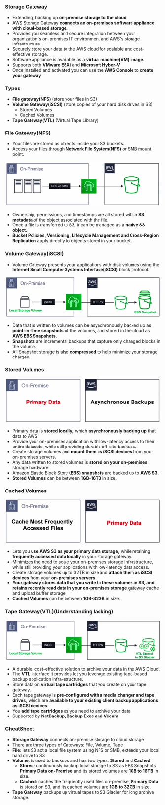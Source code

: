 ### Storage Gateway

* Extending, backing up **on-premise storage to the cloud**
* AWS Storage Gateway **connects an on-premises software appliance with cloud-based storage.**
* Provides you seamless and secure integration between your organization's on-premises IT environment and AWS's storage infrastructure.
* Securely store your data to the AWS cloud for scalable and cost-effective storage.
* Software appliance is available as a **virtual machine(VM) image.**
* Supports both **VMware ESXi** and **Microsoft Hyber-V**
* Once installed and activated you can use the **AWS Console** to **create your gateway**

### Types

* **File gateway(NFS)** (store your files in S3)
* **Volume Gateway(iSCSI)** (store copies of your hard disk drives in S3)
  * Stored Volumes
  * Cached Volumes
* **Tape Gateway(VTL)** (Virtual Tape Library)

### File Gateway(NFS)

* Your files are stored as objects inside your S3 buckets.
* Access your files through **Network File System(NFS)** or SMB mount point.

<img src="../images/storage-gateway/file-gateway.png" alt="file gateway">

* Ownership, permissions, and timestamps are all stored within **S3 metadata** of the object associated with the file.
* Once a file is transferred to S3, it can be managed as a **native S3 object.**
* **Bucket Policies, Versioning, Lifecycle Management and Cross-Region Replication** apply directly to objects stored in your bucket.

### Volume Gateway(iSCSI)

* Volume Gateway presents your applications with disk volumes using the **Internet Small Computer Systems Interface(iSCSI)** block protocol.

<img src="../images/storage-gateway/volume-gateway.png" alt="Volume gateway">

* Data that is written to volumes can be asynchronously backed up as **point-in-time snapshots** of the volumes, and stored in the cloud as **AWS EBS Snapshots.**
* **Snapshots** are incremental backups that capture only changed blocks in the volume.
* All Snapshot storage is also **compressed** to help minimize your storage charges.

### Stored Volumes

<img src="../images/storage-gateway/stored-volumes.png" alt="stored volumes">

* Primary data is **stored locally,** which **asynchronously backing up** that data to AWS
* Provide your on-premises application with low-latency access to their entire datasets, while still providing durable off-site backups.
* Create storage volumes and **mount them as iSCSI devices** from your on-premises servers.
* Any data written to stored volumes is **stored on your on-premises** storage hardware.
* Amazon Elastic Block Store **(EBS) snapshots** are backed up to **AWS S3.**
* **Stored Volumes** can be between **1GB-16TB** in size.

### Cached Volumes

<img src="../images/storage-gateway/cached-volumes.png" alt="cached volumes">

* Lets you **use AWS S3 as your primary data storage,** while retaining **frequently accessed data locally** in your storage gateway.
* Minimizes the need to scale your on-premises storage infrastructure, while still providing your applications with low-latency data access.
* Create storage volumes up to 32TB in size and **attach them as iSCSI devices** from your **on-premises servers.** 
* **Your gateway stores data that you write to these volumes in S3, and retains recently read data in your on-premises storage** gateway cache and upload buffer storage.
* **Cached Volumes** can be between **1GB-32GB** in size.

### Tape Gateway(VTL)(Understanding lacking)

<img src="../images/storage-gateway/tape-gateway.png" alt="tape gateway">

* A durable, cost-effective solution to archive your data in the AWS Cloud.
* The **VTL** interface it provides let you leverage existing tape-based backup application infra-structure.
* Store data on **virtual tape cartridges** that you create on your tape gateway.
* Each tape gateway is **pre-configured with a media changer and tape drives,** which are **available to your existing client backup applications as iSCSI devices.**
* You **add tape cartridges** as you need to archive your data
* Supported by **NetBackup, Backup Exec and Veeam**

### CheatSheet

* **Storage Gateway** connects on-premise storage to cloud storage
* There are three types of Gateways: File, Volume, Tape
* **File**: lets S3 act a local file system using NFS or SMB, extends your local hard drive to S3
* **Volume**: is used to backups and has two types: **Stored** and **Cached**
  * **Stored**: continuously backup local storage to S3 as EBS Snapshots **Primary Data on-Premise** and its stored volumes are **1GB to 16TB** in size.
  * **Cached**: caches the frequently used files on-premise, **Primary Data** is stored on S3, and its cached volumes are **1GB to 32GB** in size.
* **Tape Gateway** backups up virtual tapes to S3 Glacier for long archive storage.